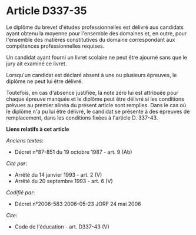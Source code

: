 # Article D337-35

Le diplôme du brevet d'études professionnelles est délivré aux candidats ayant obtenu la moyenne pour l'ensemble des domaines
et, en outre, pour l'ensemble des matières constitutives du domaine correspondant aux compétences professionnelles requises.

Un candidat ayant fourni un livret scolaire ne peut être ajourné sans que le jury ait examiné ce livret.

Lorsqu'un candidat est déclaré absent à une ou plusieurs épreuves, le diplôme ne peut lui être délivré.

Toutefois, en cas d'absence justifiée, la note zéro lui est attribuée pour chaque épreuve manquée et le diplôme peut être
délivré si les conditions prévues au premier alinéa du présent article sont remplies. Dans le cas où le diplôme n'a pu lui
être délivré, le candidat se présente à des épreuves de remplacement, dans les conditions fixées à l'article D. 337-43.

**Liens relatifs à cet article**

_Anciens textes_:

  - Décret n°87-851 du 19 octobre 1987 - art. 9 (Ab)

_Cité par_:

  - Arrêté du 14 janvier 1993 - art. 2 (V)
  - Arrêté du 20 septembre 1993 - art. 6 (V)

_Codifié par_:

  - Décret n°2006-583 2006-05-23 JORF 24 mai 2006

_Cite_:

  - Code de l'éducation - art. D337-43 (V)
